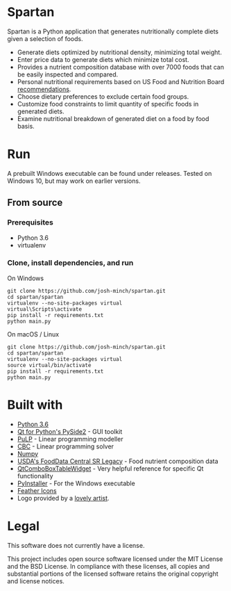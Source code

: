 # Spartan
Spartan is a Python application that generates nutritionally complete diets given a selection of foods.
* Generate diets optimized by nutritional density, minimizing total weight.
* Enter price data to generate diets which minimize total cost.
* Provides a nutrient composition database with over 7000 foods that can be easily inspected and compared.
* Personal nutritional requirements based on US Food and Nutrition Board [recommendations](https://ods.od.nih.gov/Health_Information/Dietary_Reference_Intakes.aspx).
* Choose dietary preferences to exclude certain food groups.
* Customize food constraints to limit quantity of specific foods in generated diets.
* Examine nutritional breakdown of generated diet on a food by food basis.

# Run
A prebuilt Windows executable can be found under releases. Tested on Windows 10, but may work on earlier versions.

## From source
### Prerequisites
* Python 3.6
* virtualenv

### Clone, install dependencies, and run
On Windows
```shell
git clone https://github.com/josh-minch/spartan.git
cd spartan/spartan
virtualenv --no-site-packages virtual
virtual\Scripts\activate
pip install -r requirements.txt
python main.py
```
On macOS / Linux
```shell
git clone https://github.com/josh-minch/spartan.git
cd spartan/spartan
virtualenv --no-site-packages virtual
source virtual/bin/activate
pip install -r requirements.txt
python main.py
```
# Built with
* [Python 3.6](https://www.python.org/downloads/)
* [Qt for Python's PySide2](https://www.qt.io/qt-for-python/) - GUI toolkit
* [PuLP](http://coin-or.github.io/pulp/) - Linear programming modeller
* [CBC](https://github.com/coin-or/Cbc) -  Linear programming solver
* [Numpy](https://numpy.org/)
* [USDA's FoodData Central SR Legacy](https://fdc.nal.usda.gov/) - Food nutrient composition data
* [QtComboBoxTableWidget](https://github.com/pierrebai/QtComboBoxTableWidget) - Very helpful reference for specific Qt functionality
* [PyInstaller](https://www.pyinstaller.org/) - For the Windows executable
* [Feather Icons](https://feathericons.com/)
* Logo provided by a [lovely artist](https://janejorda.carbonmade.com/).

# Legal
This software does not currently have a license.

This project includes open source software licensed under the MIT License and the BSD License. In compliance with these licenses, all copies and substantial portions of the licensed software retains the original copyright and license notices.
